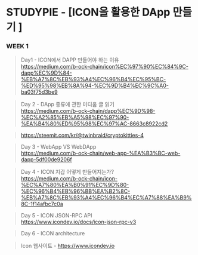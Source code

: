 # STUDYPIE - [ICON을 활용한 DApp 만들기 ]

### WEEK 1
> Day1 - ICON에서 DAPP 만들어야 하는 이유
> <br/>https://medium.com/b-ock-chain/icon%EC%97%90%EC%84%9C-dapp%EC%9D%84-%EB%A7%8C%EB%93%A4%EC%96%B4%EC%95%BC-%ED%95%98%EB%8A%94-%EC%9D%B4%EC%9C%A0-ba03f75d3be9

> Day 2 - DApp 종류에 관한 미디움 글 읽기
> <br/>https://medium.com/b-ock-chain/dapp%EC%9D%98-%EC%A2%85%EB%A5%98%EC%97%90-%EA%B4%80%ED%95%98%EC%97%AC-8663c8922cd2

> https://steemit.com/kr/@twinbraid/cryptokitties-4

> Day 3 - WebApp VS WebDApp
> <br/>https://medium.com/b-ock-chain/web-app-%EA%B3%BC-web-dapp-5df00de9206f

> Day 4 - ICON 지갑 어떻게 만들어지는가?
> <br/>https://medium.com/b-ock-chain/icon-%EC%A7%80%EA%B0%91%EC%9D%80-%EC%96%B4%EB%96%BB%EA%B2%8C-%EB%A7%8C%EB%93%A4%EC%96%B4%EC%A7%88%EA%B9%8C-1f14afbc7c0a

> Day 5 - ICON JSON-RPC API
<br/>https://www.icondev.io/docs/icon-json-rpc-v3<br/>

> Day 6 - ICON architecture

> Icon 웹사이트 - https://www.icondev.io
